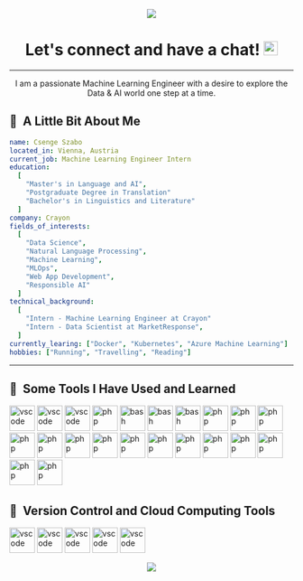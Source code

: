 <p align="center">
  <img src="https://capsule-render.vercel.app/api?type=waving&color=gradient&text=Hello!&height=100&section=header"/>
</p>

<h1 align="center">Let's connect and have a chat!  <a href="https://www.linkedin.com/in/szabo-csenge/"><img height="25" src="https://user-images.githubusercontent.com/46517096/166973395-19676cd8-f8ec-4abf-83ff-da8243505b82.png"/></a></h1>

---

<p align="center">I am a passionate Machine Learning Engineer with a desire to explore the Data & AI world one step at a time.</p>

<h2> 👋 &nbsp;A Little Bit About Me </h2>


```yaml
name: Csenge Szabo
located_in: Vienna, Austria
current_job: Machine Learning Engineer Intern
education:
  [
    "Master's in Language and AI",
    "Postgraduate Degree in Translation"
    "Bachelor's in Linguistics and Literature"
  ]
company: Crayon
fields_of_interests:
  [
    "Data Science",
    "Natural Language Processing",
    "Machine Learning",
    "MLOps",
    "Web App Development",
    "Responsible AI"
  ]
technical_background:
  [
    "Intern - Machine Learning Engineer at Crayon"
    "Intern - Data Scientist at MarketResponse",
  ]
currently_learing: ["Docker", "Kubernetes", "Azure Machine Learning"]
hobbies: ["Running", "Travelling", "Reading"]
```

---  
  
<h2> 🚀 &nbsp;Some Tools I Have Used and Learned</h2>

<p align="left">
<img src="https://cdn.jsdelivr.net/gh/devicons/devicon/icons/python/python-original.svg" alt="vscode" width="45" height="45"/>
<img src="https://cdn.jsdelivr.net/gh/devicons/devicon/icons/anaconda/anaconda-original.svg" alt="vscode" width="45" height="45"/>
<img src="https://cdn.jsdelivr.net/gh/devicons/devicon/icons/vscode/vscode-original.svg" alt="vscode" width="45" height="45"/>
<img src="https://cdn.jsdelivr.net/gh/devicons/devicon/icons/jupyter/jupyter-original.svg" alt="php" width="45" height="45"/>
<img src="https://cdn.jsdelivr.net/gh/devicons/devicon/icons/scikitlearn/scikitlearn-original.svg" alt="bash" width="45" height="45"/>
<img src="https://cdn.jsdelivr.net/gh/devicons/devicon/icons/pytorch/pytorch-original.svg" alt="bash" width="45" height="45"/>
<img src="https://cdn.jsdelivr.net/gh/devicons/devicon/icons/tensorflow/tensorflow-original.svg" alt="bash" width="45" height="45"/>
<img src="https://cdn.jsdelivr.net/gh/devicons/devicon/icons/matplotlib/matplotlib-original.svg" alt="php" width="45" height="45"/>
<img src="https://cdn.jsdelivr.net/gh/devicons/devicon/icons/numpy/numpy-original.svg" alt="php" width="45" height="45"/>
<img src="https://cdn.jsdelivr.net/gh/devicons/devicon/icons/pandas/pandas-original.svg" alt="php" width="45" height="45"/>
<img src="https://cdn.jsdelivr.net/gh/devicons/devicon/icons/grafana/grafana-original.svg" alt="php" width="45" height="45"/>
<img src="https://cdn.jsdelivr.net/gh/devicons/devicon/icons/docker/docker-original.svg" alt="php" width="45" height="45"/>
<img src="https://cdn.jsdelivr.net/gh/devicons/devicon/icons/kubernetes/kubernetes-original.svg" alt="php" width="45" height="45"/>
<img src="https://cdn.jsdelivr.net/gh/devicons/devicon/icons/fastapi/fastapi-original.svg" alt="php" width="45" height="45"/>
<img src="https://cdn.jsdelivr.net/gh/devicons/devicon/icons/postgresql/postgresql-original.svg" alt="php" width="45" height="45"/>
<img src="https://cdn.jsdelivr.net/gh/devicons/devicon/icons/mongodb/mongodb-original.svg" alt="php" width="45" height="45"/>
<img src="https://cdn.jsdelivr.net/gh/devicons/devicon/icons/prometheus/prometheus-original.svg" alt="php" width="45" height="45"/>
<img src="https://cdn.jsdelivr.net/gh/devicons/devicon/icons/streamlit/streamlit-original.svg" alt="php" width="45" height="45"/>
<img src="https://cdn.jsdelivr.net/gh/devicons/devicon/icons/canva/canva-original.svg" alt="php" width="45" height="45"/>
<img src="https://cdn.jsdelivr.net/gh/devicons/devicon/icons/confluence/confluence-original.svg" alt="php" width="45" height="45"/>
<img src="https://cdn.jsdelivr.net/gh/devicons/devicon/icons/notion/notion-original.svg" alt="php" width="45" height="45"/>
<img src="https://cdn.jsdelivr.net/gh/devicons/devicon/icons/jira/jira-original.svg" alt="php" width="45" height="45"/>
</p>

<h2> 🔗 &nbsp;Version Control and Cloud Computing Tools</h2>

<p align="left">
<img src="https://cdn.jsdelivr.net/gh/devicons/devicon/icons/git/git-original.svg" alt="vscode" width="45" height="45"/>
<img src="https://cdn.jsdelivr.net/gh/devicons/devicon/icons/github/github-original.svg" alt="vscode" width="45" height="45"/>
<img src="https://cdn.jsdelivr.net/gh/devicons/devicon/icons/githubactions/githubactions-original.svg" alt="vscode" width="45" height="45"/>
<img src="https://cdn.jsdelivr.net/gh/devicons/devicon/icons/azure/azure-original.svg" alt="vscode" width="45" height="45"/>
<img src="https://cdn.jsdelivr.net/gh/devicons/devicon/icons/terraform/terraform-original.svg" alt="vscode" width="45" height="45"/>
</p>

<p align="center">
  <img src="https://capsule-render.vercel.app/api?type=waving&color=gradient&height=100&section=footer"/>
</p>
